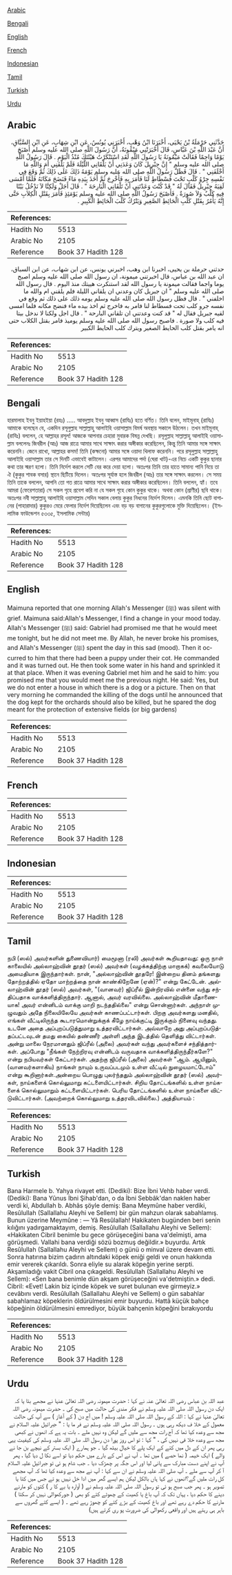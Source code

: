 [Arabic](#arabic)

[Bengali](#bengali)

[English](#english)

[French](#french)

[Indonesian](#indonesian)

[Tamil](#tamil)

[Turkish](#turkish)

[Urdu](#urdu)

## Arabic


<div dir="rtl" lang="ar" style={{fontSize:'larger',backgroundColor:'#f8f9fa',padding:20}}>
حَدَّثَنِي حَرْمَلَةُ بْنُ يَحْيَى، أَخْبَرَنَا ابْنُ وَهْبٍ، أَخْبَرَنِي يُونُسُ، عَنِ ابْنِ شِهَابٍ، عَنِ ابْنِ السَّبَّاقِ، أَنَّ عَبْدَ اللَّهِ بْنَ عَبَّاسٍ، قَالَ أَخْبَرَتْنِي مَيْمُونَةُ، أَنَّ رَسُولَ اللَّهِ صلى الله عليه وسلم أَصْبَحَ يَوْمًا وَاجِمًا فَقَالَتْ مَيْمُونَةُ يَا رَسُولَ اللَّهِ لَقَدِ اسْتَنْكَرْتُ هَيْئَتَكَ مُنْذُ الْيَوْمِ ‏.‏ قَالَ رَسُولُ اللَّهِ صلى الله عليه وسلم ‏"‏ إِنَّ جِبْرِيلَ كَانَ وَعَدَنِي أَنْ يَلْقَانِي اللَّيْلَةَ فَلَمْ يَلْقَنِي أَمَ وَاللَّهِ مَا أَخْلَفَنِي ‏"‏ ‏.‏ قَالَ فَظَلَّ رَسُولُ اللَّهِ صلى الله عليه وسلم يَوْمَهُ ذَلِكَ عَلَى ذَلِكَ ثُمَّ وَقَعَ فِي نَفْسِهِ جِرْوُ كَلْبٍ تَحْتَ فُسْطَاطٍ لَنَا فَأَمَرَ بِهِ فَأُخْرِجَ ثُمَّ أَخَذَ بِيَدِهِ مَاءً فَنَضَحَ مَكَانَهُ فَلَمَّا أَمْسَى لَقِيَهُ جِبْرِيلُ فَقَالَ لَهُ ‏"‏ قَدْ كُنْتَ وَعَدْتَنِي أَنْ تَلْقَانِي الْبَارِحَةَ ‏"‏ ‏.‏ قَالَ أَجَلْ وَلَكِنَّا لاَ نَدْخُلُ بَيْتًا فِيهِ كَلْبٌ وَلاَ صُورَةٌ ‏.‏ فَأَصْبَحَ رَسُولُ اللَّهِ صلى الله عليه وسلم يَوْمَئِذٍ فَأَمَرَ بِقَتْلِ الْكِلاَبِ حَتَّى إِنَّهُ يَأْمُرُ بِقَتْلِ كَلْبِ الْحَائِطِ الصَّغِيرِ وَيَتْرُكُ كَلْبَ الْحَائِطِ الْكَبِيرِ ‏.‏
</div>
<div style={{backgroundColor:'#f8f9fa',padding:20, marginBottom: 10}}><table> <thead> <tr> <th>References:</th> <th></th> </tr> </thead> <tbody><tr><td>Hadith No</td><td>5513</td></tr><tr><td>Arabic No</td><td>2105</td></tr><tr><td>Reference</td><td>Book 37 Hadith 128</td></tr></tbody></table></div>


<div dir="rtl" lang="ar" style={{fontSize:'larger',backgroundColor:'#f8f9fa',padding:20}}>
حدثني حرملة بن يحيى، اخبرنا ابن وهب، اخبرني يونس، عن ابن شهاب، عن ابن السباق، ان عبد الله بن عباس، قال اخبرتني ميمونة، ان رسول الله صلى الله عليه وسلم اصبح يوما واجما فقالت ميمونة يا رسول الله لقد استنكرت هييتك منذ اليوم . قال رسول الله صلى الله عليه وسلم " ان جبريل كان وعدني ان يلقاني الليلة فلم يلقني ام والله ما اخلفني " . قال فظل رسول الله صلى الله عليه وسلم يومه ذلك على ذلك ثم وقع في نفسه جرو كلب تحت فسطاط لنا فامر به فاخرج ثم اخذ بيده ماء فنضح مكانه فلما امسى لقيه جبريل فقال له " قد كنت وعدتني ان تلقاني البارحة " . قال اجل ولكنا لا ندخل بيتا فيه كلب ولا صورة . فاصبح رسول الله صلى الله عليه وسلم يوميذ فامر بقتل الكلاب حتى انه يامر بقتل كلب الحايط الصغير ويترك كلب الحايط الكبير
</div>
<div style={{backgroundColor:'#f8f9fa',padding:20, marginBottom: 10}}><table> <thead> <tr> <th>References:</th> <th></th> </tr> </thead> <tbody><tr><td>Hadith No</td><td>5513</td></tr><tr><td>Arabic No</td><td>2105</td></tr><tr><td>Reference</td><td>Book 37 Hadith 128</td></tr></tbody></table></div>

## Bengali


<div dir="ltr" lang="bn" style={{fontSize:'larger',backgroundColor:'#f8f9fa',padding:20}}>
হারমালাহ ইবনু ইয়াহইয়া (রহঃ) ..... আবদুল্লাহ ইবনু আব্বাস (রাযিঃ) হতে বর্ণিত। তিনি বলেন, মাইমূনাহ্ (রাযিঃ) আমাকে বলেছেন যে, একদিন রসূলুল্লাহ সাল্লাল্লাহু আলাইহি ওয়াসাল্লাম বিমৰ্ষ অবস্থায় সকালে উঠলেন। তখন মাইমূনাহ্ (রাযিঃ) বললেন, হে আল্লাহর রসূল! আজকে আপনার চেহারা মুবারক বিষন্ন দেখছি। রসূলুল্লাহ সাল্লাল্লাহু আলাইহি ওয়াসাল্লাম বললেনঃ জিবরীল (আঃ) আজ রাত্রে আমার সাথে সাক্ষাৎ করার অঙ্গীকার করেছিলেন, কিন্তু তিনি আমার সঙ্গে সাক্ষাৎ করেননি। জেনে রাখো, আল্লাহর কসম! তিনি (কক্ষনো) আমার সঙ্গে ওয়াদা খিলাফ করেননি। পরে রসূলুল্লাহ সাল্লাল্লাহু আলাইহি ওয়াসাল্লাম তার সে দিনটি এভাবেই কাটালেন। এরপর আমাদের পর্দা (ঘেরা খাট)-এর নিচে একটি কুকুর ছানার কথা তার স্মরণ হলো। তিনি নির্দেশ করলে সেটি বের করে দেয়া হলো। অতঃপর তিনি তার হাতে সামান্য পানি নিয়ে তা ঐ (কুকুর শাবক বসার) স্থানে ছিটিয়ে দিলেন। অতঃপর সূর্যাস্ত হলে জিবরীল (আঃ) তার সঙ্গে সাক্ষাৎ করলেন। সে সময় তিনি তাকে বললেন, আপনি তো গত রাত্রে আমার সাথে সাক্ষাৎ করার অঙ্গীকার করেছিলেন। তিনি বললেন, হ্যাঁ। তবে আমরা (ফেরেশতারা) সে সকল গৃহে প্রবেশ করি না যে সকল গৃহে কোন কুকুর থাকে। অথবা কোন (প্রাণীর) ছবি থাকে। অতঃপর নবী সাল্লাল্লাহু আলাইহি ওয়াসাল্লাম সেদিন সকাল বেলায় কুকুর নিধনের নির্দেশ দিলেন। এমনকি তিনি ছোট বাগানের (পাহারাদার) কুকুরও মেরে ফেলার নির্দেশ দিয়েছিলেন এবং বড় বড় বাগানের কুকুরগুলোকে মুক্তি দিয়েছিলেন। (ইসলামিক ফাউন্ডেশন ৫৩৩৫, ইসলামিক সেন্টার)
</div>
<div style={{backgroundColor:'#f8f9fa',padding:20, marginBottom: 10}}><table> <thead> <tr> <th>References:</th> <th></th> </tr> </thead> <tbody><tr><td>Hadith No</td><td>5513</td></tr><tr><td>Arabic No</td><td>2105</td></tr><tr><td>Reference</td><td>Book 37 Hadith 128</td></tr></tbody></table></div>

## English


<div dir="ltr" lang="en" style={{fontSize:'larger',backgroundColor:'#f8f9fa',padding:20}}>
Maimuna reported that one morning Allah's Messenger (ﷺ) was silent with grief. Maimuna said:Allah's Messenger, I find a change in your mood today. Allah's Messenger (ﷺ) said: Gabriel had promised me that he would meet me tonight, but he did not meet me. By Allah, he never broke his promises, and Allah's Messenger (ﷺ) spent the day in this sad (mood). Then it occurred to him that there had been a puppy under their cot. He commanded and it was turned out. He then took some water in his hand and sprinkled it at that place. When it was evening Gabriel met him and he said to him: you promised me that you would meet me the previous night. He said: Yes, but we do not enter a house in which there is a dog or a picture. Then on that very morning he commanded the killing of the dogs until he announced that the dog kept for the orchards should also be killed, but he spared the dog meant for the protection of extensive fields (or big gardens)
</div>
<div style={{backgroundColor:'#f8f9fa',padding:20, marginBottom: 10}}><table> <thead> <tr> <th>References:</th> <th></th> </tr> </thead> <tbody><tr><td>Hadith No</td><td>5513</td></tr><tr><td>Arabic No</td><td>2105</td></tr><tr><td>Reference</td><td>Book 37 Hadith 128</td></tr></tbody></table></div>

## French


<div dir="ltr" lang="fr" style={{fontSize:'larger',backgroundColor:'#f8f9fa',padding:20}}>

</div>
<div style={{backgroundColor:'#f8f9fa',padding:20, marginBottom: 10}}><table> <thead> <tr> <th>References:</th> <th></th> </tr> </thead> <tbody><tr><td>Hadith No</td><td>5513</td></tr><tr><td>Arabic No</td><td>2105</td></tr><tr><td>Reference</td><td>Book 37 Hadith 128</td></tr></tbody></table></div>

## Indonesian


<div dir="ltr" lang="id" style={{fontSize:'larger',backgroundColor:'#f8f9fa',padding:20}}>

</div>
<div style={{backgroundColor:'#f8f9fa',padding:20, marginBottom: 10}}><table> <thead> <tr> <th>References:</th> <th></th> </tr> </thead> <tbody><tr><td>Hadith No</td><td>5513</td></tr><tr><td>Arabic No</td><td>2105</td></tr><tr><td>Reference</td><td>Book 37 Hadith 128</td></tr></tbody></table></div>

## Tamil


<div dir="ltr" lang="ta" style={{fontSize:'larger',backgroundColor:'#f8f9fa',padding:20}}>
நபி (ஸல்) அவர்களின் துணைவியார்) மைமூனா (ரலி) அவர்கள் கூறியதாவது: ஒரு நாள் காலையில் அல்லாஹ்வின் தூதர் (ஸல்) அவர்கள் (வழக்கத்திற்கு மாறாகக்) கவலையோடு அமைதியாக இருந்தார்கள். நான், "அல்லாஹ்வின் தூதரே! இன்றைய தினம் தங்களது தோற்றத்தில் ஏதோ மாற்றத்தை நான் காண்கிறேனே (ஏன்)?" என்று கேட்டேன். அல்லாஹ்வின் தூதர் (ஸல்) அவர்கள், "(வானவர்) ஜிப்ரீல் இன்றிரவில் என்னை வந்து சந்திப்பதாக வாக்களித்திருந்தார். ஆனால், அவர் வரவில்லை. அல்லாஹ்வின் மீதாணையாக! அவர் என்னிடம் வாக்கு மாறி நடந்ததில்லை" என்று சொன்னார்கள். அந்நாள் முழுவதும் அதே நிலையிலேயே அவர்கள் காணப்பட்டார்கள். பிறகு அவர்களது மனதில், எங்கள் வீட்டிலிருந்த கூடாரமொன்றுக்குக் கீழே நாய்க்குட்டி இருக்கும் நினைவு வந்தது. உடனே அதை அப்புறப்படுத்துமாறு உத்தரவிட்டார்கள். அவ்வாறே அது அப்புறப்படுத்தப்பட்டவுடன் தமது கையில் தண்ணீர் அள்ளி அந்த இடத்தில் தெளித்து விட்டார்கள். அன்று மாலை நேரமானதும் ஜிப்ரீல் (அலை) அவர்கள் வந்து அவர்களைச் சந்தித்தார்கள். அப்போது "நீங்கள் நேற்றிரவு என்னிடம் வருவதாக வாக்களித்திருந்தீர்களே?" என்று நபியவர்கள் கேட்டார்கள். அதற்கு ஜிப்ரீல் (அலை) அவர்கள் "ஆம். ஆயினும், (வானவர்களாகிய) நாங்கள் நாயும் உருவப்படமும் உள்ள வீட்டில் நுழையமாட்டோம்" என்று கூறினார்கள்.அன்றைய பொழுது புலர்ந்ததும் அல்லாஹ்வின் தூதர் (ஸல்) அவர்கள், நாய்களைக் கொல்லுமாறு கட்டளையிட்டார்கள். சிறிய தோட்டங்களில் உள்ள நாய்களைக் கொல்லுமாறும் கட்டளையிட்டார்கள். பெரிய தோட்டங்களில் உள்ள நாய்களை விட்டுவிட்டார்கள். (அவற்றைக் கொல்லுமாறு உத்தரவிடவில்லை.) அத்தியாயம் :
</div>
<div style={{backgroundColor:'#f8f9fa',padding:20, marginBottom: 10}}><table> <thead> <tr> <th>References:</th> <th></th> </tr> </thead> <tbody><tr><td>Hadith No</td><td>5513</td></tr><tr><td>Arabic No</td><td>2105</td></tr><tr><td>Reference</td><td>Book 37 Hadith 128</td></tr></tbody></table></div>

## Turkish


<div dir="ltr" lang="tr" style={{fontSize:'larger',backgroundColor:'#f8f9fa',padding:20}}>
Bana Harmele b. Yahya rivayet etti. (Dediki): Bize İbni Vehb haber verdi. (Dediki): Bana Yûnus İbni Şihab'dan, o da İbni Sebbâk'dan naklen haber verdi ki, Abdullah b. Abhâs şöyle demiş: Bana Meymûne haber verdiki, Resûlullah (Sallallahu Aleyhi ve Sellem) bir gün mahzun olarak sabahlamış. Bunun üzerine Meymûne : — Yâ Resûlallah! Hakikaten bugünden beri senin kılığını yadırgamaktayım, demiş. Resûlullah (Sallallahu Aleyhi ve Sellem): «Hakikaten Cibril benimle bu gece görüşeceğini bana va'deîmişti, ama görüşmedi. Vallahi bana verdiği sözü bozmuş değildir.» buyurdu. Artık Resûlullah (Sallallahu Aleyhi ve Sellem) o günü o minval üzere devam etti. Sonra hatırına bizim çadırın altındaki köpek eniği geldi ve onun hakkında emir vererek çıkarıldı. Sonra eliyle su alarak köpeğin yerine serpti. Akşamladığı vakit Cibril ona çıkageldi. Resûlullah (Sallallahu Aleyhi ve Sellem): «Sen bana benimle dün akşam görüşeceğini va'detmiştin.» dedi. Cibril: «Evet! Lakin biz içinde köpek ve suret bulunan eve girmeyiz.» cevâbını verdi. Resûlullah (Sallallahu Aleyhi ve Sellem) o gün sabahlar sabahlamaz köpeklerin öldürülmesini emir buyurdu. Hattâ küçük bahçe köpeğinin öldürülmesini emrediyor, büyük bahçenin köpeğini bırakıyordu
</div>
<div style={{backgroundColor:'#f8f9fa',padding:20, marginBottom: 10}}><table> <thead> <tr> <th>References:</th> <th></th> </tr> </thead> <tbody><tr><td>Hadith No</td><td>5513</td></tr><tr><td>Arabic No</td><td>2105</td></tr><tr><td>Reference</td><td>Book 37 Hadith 128</td></tr></tbody></table></div>

## Urdu


<div dir="rtl" lang="ur" style={{fontSize:'larger',backgroundColor:'#f8f9fa',padding:20}}>
عبد اللہ بن عباس رضی اللہ تعالیٰ عنہ نے کہا : حضرت میمونہ رضی اللہ تعالیٰ عنہا نے مجھے بتا یا کہ ایک دن رسول اللہ صلی اللہ علیہ وسلم نے فکر مندی کی حالت میں صبح کی ۔ حضرت میمونہ رضی اللہ تعالیٰ عنہا نے کہا : اللہ کے رسول اللہ صلی اللہ علیہ وسلم ! میں آج دن ( کے آغاز ) سے آپ کی حالت معمول کے خلا ف دیکھ رہی ہوں ۔ رسول اللہ صلی اللہ علیہ وسلم نے فر ما یا : " جبرائیل علیہ السلام نے مجھ سے وعدہ کیا تھا کہ آج رات مجھ سے ملیں گے لیکن وہ نہیں ملے ۔ بات یہ ہے کہ انھوں نے کبھی مجھ سے وعدہ خلا فی نہیں کی ، " کہا : تو اس روز پورا دن رسول اللہ صلی اللہ علیہ وسلم کی کیفیت یہی رہی پھر ان کے دل میں کتے کے ایک پلے کا خیال بیٹھ گیا ۔ جو ہمارے ( ایک بستر کے نیچے بن جا نے والے ) ایک خیمہ ( نما حصے ) میں تھا ۔ آپ نے اس کے بارے میں حکم دیا تو اسے نکا ل دیا گیا ، پھر آپ نے اپنے دست مبارک سے پانی لیا اور اس جگہ پر چھڑک دیا ۔ جب شام ہو ئی تو جبرائیل علیہ السلام آ کر آپ سے ملے ۔ آپ صلی اللہ علیہ وسلم نے ان سے کہا : آپ نے مجھ سے وعدہ کیا تھا کہ آپ مجھے کل رات ملیں گے؟انھوں نے کہا ہاں بالکل لیکن ہم ایسے گھر میں ادا خل نہیں ہو تے جس میں کتا یا تصویر ہو ۔ پھر جب صبح ہو ئی تو رسول اللہ صلی اللہ علیہ وسلم نے ( آوارہ یا بے کا ر ) کتوں کو مارنے دینے کا حکم دیا ، یہاں تک کہ آپ باغ یا کھیت کے چھوٹے کتے کو بھی ( جورکھوالی نہیں کر سکتا ) مارنے کا حکم دے رہے تھے اور باغ کھیت کے بڑے کتے کو چھوڑ رہے تھے ۔ ( ایسے کتے گھروں سے باہر ہی رہتے ہیں اور واقعی رکھوالی کی ضرورت پو ری کرتے ہیں)
</div>
<div style={{backgroundColor:'#f8f9fa',padding:20, marginBottom: 10}}><table> <thead> <tr> <th>References:</th> <th></th> </tr> </thead> <tbody><tr><td>Hadith No</td><td>5513</td></tr><tr><td>Arabic No</td><td>2105</td></tr><tr><td>Reference</td><td>Book 37 Hadith 128</td></tr></tbody></table></div>